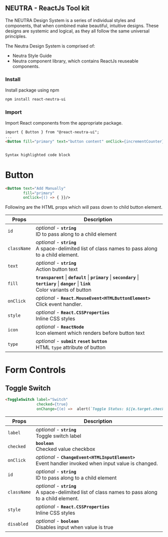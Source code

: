 ## NEUTRA - ReactJs Tool kit
The NEUTRA Design System is a series of individual styles and components, that when combined make beautiful, intuitive designs. These designs are systemic and logical, as they all follow the same universal principles.

The Neutra Design System is comprised of:
- Neutra Style Guide
- Neutra component library, which contains ReactJs reuseable components.

### Install
Install package using npm
```markdown
npm install react-neutra-ui
````

### Import
Import React components from the appropriate package.
```markdown
import { Button } from "@react-neutra-ui";
...
<Button fill="primary" text="button content" onClick={incrementCounter} />
 ```
```markdown

Syntax highlighted code block
 ````

# Button

```markdown
<Button text="Add Manually"
        fill="primary"
        onClick={() => { }}/>
 ```

Following are the HTML props which will pass down to child button element.

| Props | Description  |
|--|--|
| `id` | *optional* - **`string`** <br> ID to pass along to a child element |
| `className` | *optional* - **`string`** <br> A space-delimited list of class names to pass along to a child element. |
| `text` | *optional* - **`string`** <br> Action button text |
| `fill` | **`transparent`** \| **`default`** \| **`primary`** \| **`secondary`** \| **`tertiary`** \| **`danger`** \| **`link`** <br>  Color variants of button |
| `onClick` | *optional* - **`React.MouseEvent<HTMLButtonElement>`** <br> Click event handler.|
| `style` | *optional* - **`React.CSSProperties`** <br> Inline CSS styles |
| `icon` | *optional* - **`ReactNode`** <br> Icon element which renders before button text |
| `type` | *optional* -  **`submit`** **`reset`** **`button`** <br> HTML `type` attribute of button |

# Form Controls

## Toggle Switch

```markdown
<ToggleSwitch label="Switch"
			  checked={true}
			  onChange={(e) =>  alert(`Toggle Status: ${{e.target.checked}}`)}/>
 ```

| Props | Description  |
|--|--|
| `label` | *optional* - **`string`** <br> Toggle switch label |
| `checked` | **`boolean`** <br> Checked value checkbox  |
| `onClick` | *optional* - **`ChangeEvent<HTMLInputElement>`** <br> Event handler invoked when input value is changed.|
| `id` | *optional* - **`string`** <br> ID to pass along to a child element |
| `className` | *optional* - **`string`** <br> A space-delimited list of class names to pass along to a child element. |
| `style` | *optional* - **`React.CSSProperties`** <br> Inline CSS styles |
| `disabled` | *optional* - **`boolean`** <br> Disables input when value is true |
